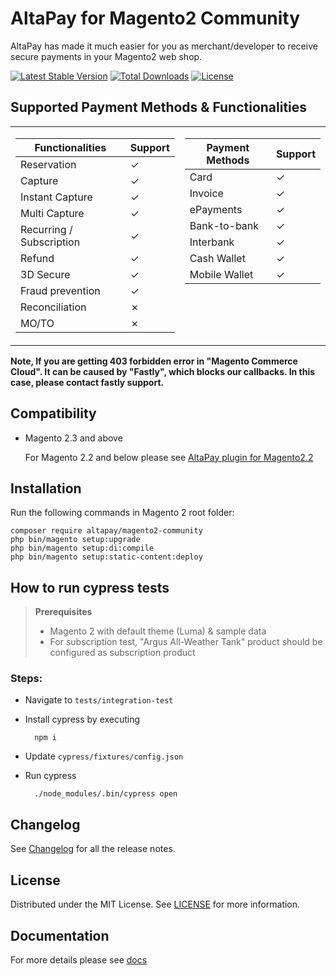 # AltaPay for Magento2 Community

AltaPay has made it much easier for you as merchant/developer to receive secure payments in your Magento2 web shop.

[![Latest Stable Version](http://poser.pugx.org/altapay/magento2-community/v)](https://packagist.org/packages/altapay/magento2-community)
[![Total Downloads](http://poser.pugx.org/altapay/magento2-community/downloads)](https://packagist.org/packages/altapay/magento2-community)
[![License](http://poser.pugx.org/altapay/magento2-community/license)](https://packagist.org/packages/altapay/magento2-community)

## Supported Payment Methods & Functionalities
<table>
<tr><td>

| Functionalities	        | Support       |
| ------------------------- | ------------- |
| Reservation               | &check;       |
| Capture                   | &check;       |
| Instant Capture           | &check;       |
| Multi Capture             | &check;       |
| Recurring / Subscription  | &check;       |
| Refund                    | &check;       |
| 3D Secure                 | &check;       |
| Fraud prevention          | &check;       |
| Reconciliation            | &cross;       |
| MO/TO                     | &cross;       |

</td><td valign="top">

| Payment Methods	  | Support       |
| ------------------- | ------------- |
| Card                | &check;       |
| Invoice             | &check;       |
| ePayments           | &check;       |
| Bank-to-bank        | &check;       |
| Interbank           | &check;       |
| Cash Wallet         | &check;       |
| Mobile Wallet       | &check;       |

</td></tr> </table>


**Note, If you are getting 403 forbidden error in "Magento Commerce Cloud". It can be caused by "Fastly", which blocks our callbacks. In this case, please contact fastly support.**

## Compatibility
- Magento 2.3 and above

    For Magento 2.2 and below please see [AltaPay plugin for Magento2.2](https://github.com/AltaPay/plugin-magento2)

## Installation
Run the following commands in Magento 2 root folder:

    composer require altapay/magento2-community
    php bin/magento setup:upgrade
    php bin/magento setup:di:compile
    php bin/magento setup:static-content:deploy


## How to run cypress tests

> **Prerequisites**
> 
> - Magento 2 with default theme (Luma) & sample data
> - For subscription test, "Argus All-Weather Tank" product should be configured as subscription product

### Steps:

* Navigate to `tests/integration-test`
* Install cypress by executing 

        npm i
        
* Update `cypress/fixtures/config.json`
* Run cypress

        ./node_modules/.bin/cypress open
        
## Changelog

See [Changelog](CHANGELOG.md) for all the release notes.

## License

Distributed under the MIT License. See [LICENSE](LICENSE) for more information.

## Documentation

For more details please see [docs](https://github.com/AltaPay/plugin-magento2-community/wiki)
